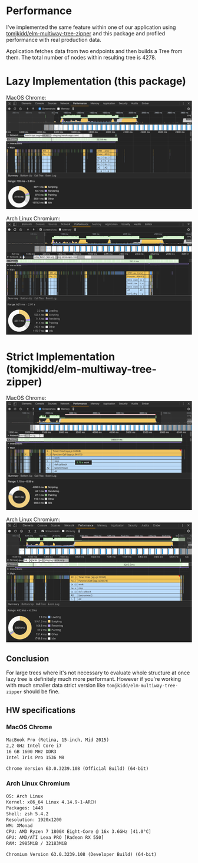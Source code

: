 # Performance

I've implemented the same feature within one of our application using
[tomjkidd/elm-multiway-tree-zipper](http://package.elm-lang.org/packages/tomjkidd/elm-multiway-tree-zipper/latest)
and this package and profiled performance with real production data.

Application fetches data from two endpoints and then builds a Tree from them. The total number of nodes within resulting tree is 4278.

# Lazy Implementation (this package)

MacOS Chrome:
![](mac_lazy.png)

Arch Linux Chromium:
![](linux_lazy.png)

# Strict Implementation (tomjkidd/elm-multiway-tree-zipper)

MacOS Chrome:
![](mac_strict.png)

Arch Linux Chromium:
![](linux_strict.png)


## Conclusion

For large trees where it's not necessary to evaluate whole structure at once lazy tree is definitely much more performant.
However if you're working with much smaller data strict version like `tomjkidd/elm-multiway-tree-zipper` should be fine.

## HW specifications

### MacOS Chrome

```
MacBook Pro (Retina, 15-inch, Mid 2015)
2,2 GHz Intel Core i7
16 GB 1600 MHz DDR3
Intel Iris Pro 1536 MB
```

```
Chrome Version 63.0.3239.108 (Official Build) (64-bit)
```


### Arch Linux Chromium

```
OS: Arch Linux
Kernel: x86_64 Linux 4.14.9-1-ARCH
Packages: 1448
Shell: zsh 5.4.2
Resolution: 1920x1200
WM: XMonad
CPU: AMD Ryzen 7 1800X Eight-Core @ 16x 3.6GHz [41.0°C]
GPU: AMD/ATI Lexa PRO [Radeon RX 550]
RAM: 2985MiB / 32183MiB
```

```
Chromium Version 63.0.3239.108 (Developer Build) (64-bit)
```
